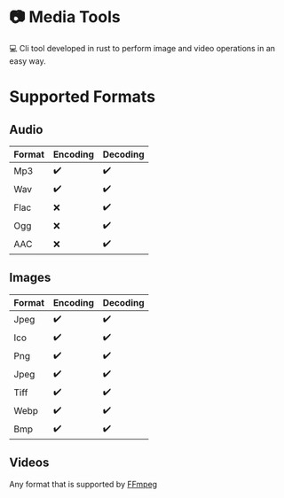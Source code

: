 # :camera: Media Tools

:computer: Cli tool developed in rust to perform image and video operations in an easy way.

# Supported Formats

## Audio

| Format | Encoding           | Decoding           |
| ------ | ------------------ | ------------------ |
| Mp3    | :heavy_check_mark: | :heavy_check_mark: |
| Wav    | :heavy_check_mark: | :heavy_check_mark: |
| Flac   | :x:                | :heavy_check_mark: |
| Ogg    | :x:                | :heavy_check_mark: |
| AAC    | :x:                | :heavy_check_mark: |

## Images

| Format | Encoding           | Decoding           |
| ------ | ------------------ | ------------------ |
| Jpeg   | :heavy_check_mark: | :heavy_check_mark: |
| Ico    | :heavy_check_mark: | :heavy_check_mark: |
| Png    | :heavy_check_mark: | :heavy_check_mark: |
| Jpeg   | :heavy_check_mark: | :heavy_check_mark: |
| Tiff   | :heavy_check_mark: | :heavy_check_mark: |
| Webp   | :heavy_check_mark: | :heavy_check_mark: |
| Bmp    | :heavy_check_mark: | :heavy_check_mark: |

## Videos

Any format that is supported by [FFmpeg](https://ffmpeg.org/)
